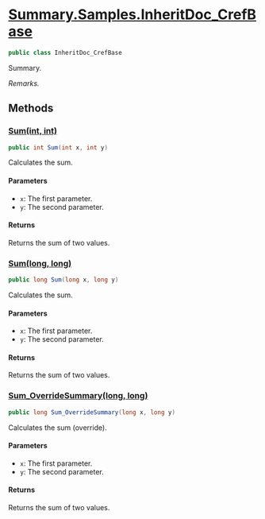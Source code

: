 # [Summary.Samples.InheritDoc_CrefBase](../src/Core/Samples/InheritDocSample.cs#L143)
```cs
public class InheritDoc_CrefBase
```

Summary.

_Remarks._

## Methods
### [Sum(int, int)](../src/Core/Samples/InheritDocSample.cs#L151)
```cs
public int Sum(int x, int y)
```

Calculates the sum.

#### Parameters
- `x`: The first parameter.
- `y`: The second parameter.

#### Returns
Returns the sum of two values.

### [Sum(long, long)](../src/Core/Samples/InheritDocSample.cs#L154)
```cs
public long Sum(long x, long y)
```

Calculates the sum.

#### Parameters
- `x`: The first parameter.
- `y`: The second parameter.

#### Returns
Returns the sum of two values.

### [Sum_OverrideSummary(long, long)](../src/Core/Samples/InheritDocSample.cs#L160)
```cs
public long Sum_OverrideSummary(long x, long y)
```

Calculates the sum (override).

#### Parameters
- `x`: The first parameter.
- `y`: The second parameter.

#### Returns
Returns the sum of two values.

